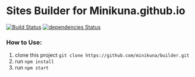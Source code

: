 # Sites Builder for Minikuna.github.io
[![Build Status](https://travis-ci.org/minikuna/builder.svg?branch=master)](https://travis-ci.org/minikuna/builder)
[![dependencies Status](https://david-dm.org/minikuna/builder/status.svg)](https://david-dm.org/minikuna/builder)
  
### How to Use:
1. clone this project ```git clone https://github.com/minikuna/builder.git```
2. run ```npm install```
3. run ```npm start```